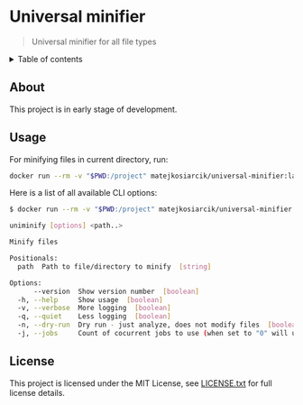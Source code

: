 # Universal minifier

> Universal minifier for all file types

<details>
<summary>Table of contents</summary>

<!-- toc -->

<!-- tocstop -->

</details>

## About

This project is in early stage of development.

## Usage

For minifying files in current directory, run:

```sh
docker run --rm -v "$PWD:/project" matejkosiarcik/universal-minifier:latest
```

Here is a list of all available CLI options:

```sh
$ docker run --rm -v "$PWD:/project" matejkosiarcik/universal-minifier:latest --help

uniminify [options] <path..>

Minify files

Positionals:
  path  Path to file/directory to minify  [string]

Options:
      --version  Show version number  [boolean]
  -h, --help     Show usage  [boolean]
  -v, --verbose  More logging  [boolean]
  -q, --quiet    Less logging  [boolean]
  -n, --dry-run  Dry run - just analyze, does not modify files  [boolean]
  -j, --jobs     Count of cocurrent jobs to use (when set to "0" will use cpu-threads)  [number] [default: 0]
```

## License

This project is licensed under the MIT License,
see [LICENSE.txt](LICENSE.txt) for full license details.

